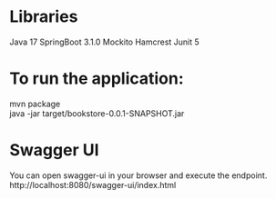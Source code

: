 # Libraries
Java 17
SpringBoot 3.1.0
Mockito
Hamcrest
Junit 5


# To run the application:
mvn package \
java -jar target/bookstore-0.0.1-SNAPSHOT.jar


# Swagger UI
You can open swagger-ui in your browser and execute the endpoint.
http://localhost:8080/swagger-ui/index.html







